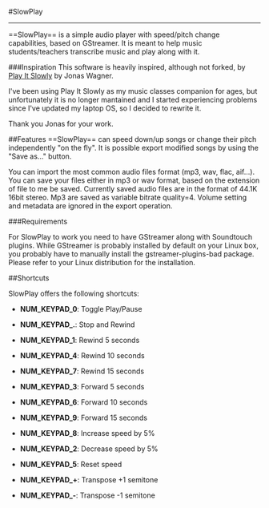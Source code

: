 #SlowPlay

---

==SlowPlay== is a simple audio player with speed/pitch change capabilities, based on GStreamer. It is meant to help music students/teachers transcribe music and play along with it.

###Inspiration
This software is heavily inspired, although not forked, by [Play It Slowly](https://github.com/jwagner/playitslowly) by Jonas Wagner.

I've been using Play It Slowly as my music classes companion for ages, but unfortunately it is no longer mantained and I started experiencing problems since I've updated my laptop OS, so I decided to rewrite it.

Thank you Jonas for your work.

##Features
==SlowPlay== can speed down/up songs or change their pitch independently "on the fly". It is possible export modified songs by using the "Save as..." button. 

You can import the most common audio files format (mp3, wav, flac, aif...). You can save your files either in mp3 or wav format, based on the extension of file to me be saved. Currently saved audio files are in the format of 44.1K 16bit stereo. Mp3 are saved as variable bitrate quality=4. Volume setting and metadata are ignored in the export operation.

###Requirements

For SlowPlay to work you need to have GStreamer along with Soundtouch plugins. While GStreamer is probably installed by default on your Linux box, you probably have to manually install the gstreamer-plugins-bad package. Please refer to your Linux distribution for the installation.

##Shortcuts

SlowPlay offers the following shortcuts:

- **NUM_KEYPAD_0**: Toggle Play/Pause
- **NUM_KEYPAD_.**: Stop and Rewind

- **NUM_KEYPAD_1**: Rewind 5 seconds
- **NUM_KEYPAD_4**: Rewind 10 seconds
- **NUM_KEYPAD_7**: Rewind 15 seconds

- **NUM_KEYPAD_3**: Forward 5 seconds
- **NUM_KEYPAD_6**: Forward 10 seconds
- **NUM_KEYPAD_9**: Forward 15 seconds

- **NUM_KEYPAD_8**: Increase speed by 5%
- **NUM_KEYPAD_2**: Decrease speed by 5%
- **NUM_KEYPAD_5**: Reset speed

- **NUM_KEYPAD_+**: Transpose +1 semitone
- **NUM_KEYPAD_-**: Transpose -1 semitone